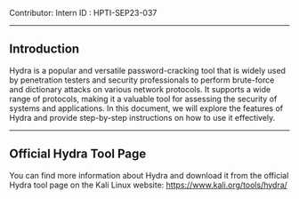 Contributor:
Intern ID : HPTI-SEP23-037

----------------
Introduction
----------------
Hydra is a popular and versatile password-cracking tool that is widely used by penetration testers and security professionals to perform brute-force and dictionary 
attacks on various network protocols. It supports a wide range of protocols, making it a valuable tool for assessing the security of systems and applications. 
In this document, we will explore the features of Hydra and provide step-by-step instructions on how to use it effectively.

----------------------------------------
Official Hydra Tool Page
----------------------------------------
You can find more information about Hydra and download it from the official Hydra tool page on the Kali Linux website:
https://www.kali.org/tools/hydra/
